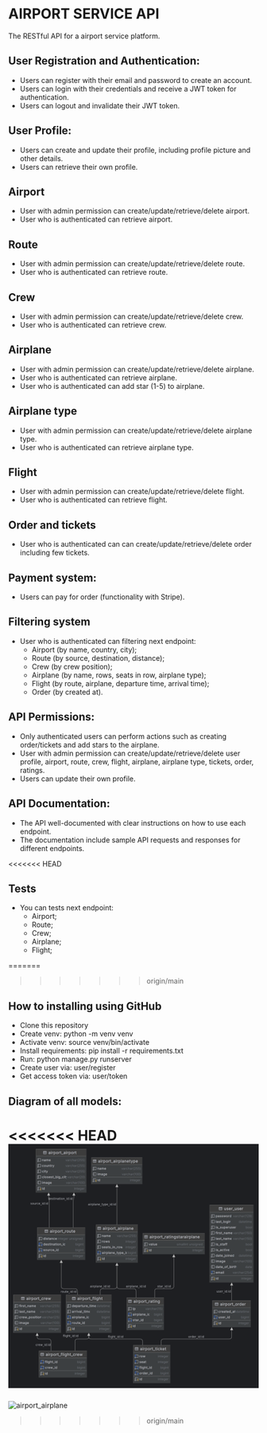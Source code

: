# AIRPORT SERVICE API

The RESTful API for a airport service platform. 


## User Registration and Authentication:

- Users can register with their email and password to create an account.
- Users can login with their credentials and receive a JWT token for authentication.
- Users can logout and invalidate their JWT token.

## User Profile:
- Users can create and update their profile, including profile picture and other details.
- Users can retrieve their own profile.

## Airport
- User with admin permission can create/update/retrieve/delete airport.
- User who is authenticated can retrieve airport.

## Route
- User with admin permission can create/update/retrieve/delete route.
- User who is authenticated can retrieve route.

## Crew
- User with admin permission can create/update/retrieve/delete crew.
- User who is authenticated can retrieve crew.

## Airplane
- User with admin permission can create/update/retrieve/delete airplane.
- User who is authenticated can retrieve airplane.
- User who is authenticated can add star (1-5) to airplane.

## Airplane type
- User with admin permission can create/update/retrieve/delete airplane type.
- User who is authenticated can retrieve airplane type.

## Flight
- User with admin permission can create/update/retrieve/delete flight.
- User who is authenticated can retrieve flight.

## Order and tickets
- User who is authenticated can can create/update/retrieve/delete 
order including few tickets.

## Payment system:
- Users can pay for order (functionality with Stripe).

## Filtering system
- User who is authenticated can filtering next endpoint: 
    - Airport (by name, country, city);
    - Route (by source, destination, distance);
    - Crew (by crew position);
    - Airplane (by name, rows, seats in row, airplane type);
    - Flight (by route, airplane, departure time, arrival time);
    - Order (by created at).

## API Permissions:
- Only authenticated users can perform actions such as creating order/tickets and add stars to the airplane.
- User with admin permission can create/update/retrieve/delete user profile, airport, route, crew, flight, 
airplane, airplane type, tickets, order, ratings.
- Users can update their own profile.

## API Documentation:
- The API well-documented with clear instructions on how to use each endpoint.
- The documentation include sample API requests and responses for different endpoints.

<<<<<<< HEAD
## Tests
- You can tests next endpoint:
  - Airport;
  - Route;
  - Crew;
  - Airplane;
  - Flight;

=======
>>>>>>> origin/main
## How to installing using GitHub

- Clone this repository
- Create venv: python -m venv venv
- Activate venv: source venv/bin/activate
- Install requirements: pip install -r requirements.txt
- Run: python manage.py runserver
- Create user via: user/register
- Get access token via: user/token

## Diagram of all models:
<<<<<<< HEAD
![img.png](img.png)
=======
![airport_airplane](https://github.com/kostya-kononenko/AIRPORT_SERVICE_API/assets/107486491/0a706f16-5373-456c-8f8c-e8d25c63a6f7)
>>>>>>> origin/main
